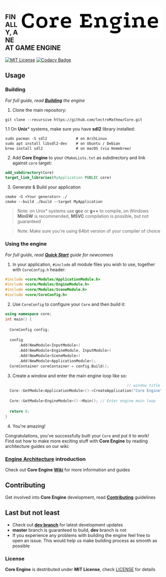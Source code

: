 <img alt="Core Engine" height=110 align="right" valign="middle" src="CoreLogo.png">

## FINALLY, A NEAT GAME ENGINE

[![MIT License](https://img.shields.io/badge/license-MIT-brightgreen)](LICENSE)
[![Codacy Badge](https://app.codacy.com/project/badge/Grade/358e19c958144c918940a8f1a1ad7f6f)](https://www.codacy.com/gh/lectroMathew/Core/dashboard?utm_source=github.com&amp;utm_medium=referral&amp;utm_content=lectroMathew/Core&amp;utm_campaign=Badge_Grade)

## Usage

### Building 
_For full guide, read **[Building](https://github.com/lectroMathew/Core/wiki/Building-Core-Engine)** the engine_
1. Clone the main repository:
```
git clone --recursive https://github.com/lectroMathew/Core.git
```
1.1 On **Unix*** systems, make sure you have **sdl2** library installed:
```
sudo pacman -S sdl2             # on ArchLinux
sudo apt install libsdl2-dev    # on Ubuntu / Debian
brew install sdl2               # on macOS (via Homebrew)
```
2. Add **Core Engine** to your `CMakeLists.txt` as subdirectory and link against `core` target:
```cmake
add_subdirectory(Core)
target_link_libraries(MyApplication PUBLIC core)
```
3. Generate & Build your application
```
cmake -G <Your generator> ./
cmake --build ./build --target MyApplication
```
> Note: on Unix* systems use **gcc** or **g++** to compile, on Windows **MinGW** is recommended, 
> **MSVC** compilation is possible, but not guaranteed
 
> Note: Make sure you're using 64bit version of your compiler of choice


### Using the engine
_For full guide, read **[Quick Start](https://github.com/lectroMathew/Core/wiki/Quick-Start-guide)** guide for newcomers_
1. In your application, `#include` all module files you wish to use, together with `CoreConfig.h` header:
````c++
#include <core/Modules/ApplicationModule.h>
#include <core/Modules/EngineModule.h>
#include <core/Modules/SceneModule.h>
#include <core/CoreConfig.h>
````
2. Use `CoreConfig` to configure your `Core` and then build it:
```c++
using namespace core;
int main() {
    
  CoreConfig config;

  config
      .Add(NewModule<InputModule>)
      .Add(NewModule<EngineModule, InputModule>)
      .Add(NewModule<SceneModule>)
      .Add(NewModule<ApplicationModule>);
  CoreContainer coreContainer = config.Build();
```
3. Create a window and enter the main engine loop like so:
```c++
                                                       // window title     x, y, w,    h
  Core::GetModule<ApplicationModule>()->CreateApplication("Core Engine", { 0, 0, 1280, 720 });

  Core::GetModule<EngineModule>()->Main(); // Enter engine main loop

  return 0;
}
```
4. You're amazing!   

Congratulations, you've successfully built your `Core` and put it to work!   
Find out how to make more exciting stuff with **Core Engine** by reading architecture guides on our wiki:

### **[Engine Architecture](https://github.com/lectroMathew/Core/wiki/Architecture)** introduction

Check out **Core Engine [Wiki](https://github.com/lectroMathew/Core/wiki)** for more information and guides

## Contributing
Get involved into **Core Engine** development, read **[Contributing](https://github.com/lectroMathew/Core/wiki/Contributing)** guidelines

## Last but not least
* Check out **[dev branch](https://github.com/lectroMathew/Core/tree/dev)** for latest development updates
* **master** branch is guaranteed to build, **dev** branch is not
* If you experience any problems with building the engine feel free to open an issue. This would help us make building process as smooth as possible

### License
**Core Engine** is destributed under **MIT License**, check [LICENSE](LICENSE) for details

<br>
<br>
